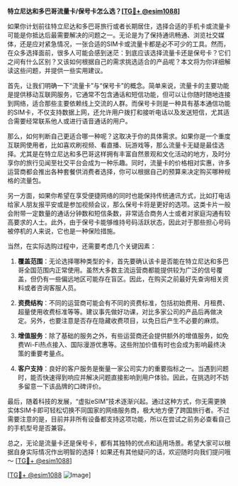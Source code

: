 **特立尼达和多巴哥流量卡/保号卡怎么选？[[TG💪+ @esim1088](https://t.me/s/esim1088)]**

如果你计划前往特立尼达和多巴哥旅行或者长期居住，选择合适的手机卡或流量卡可能是你抵达后最需要解决的问题之一。无论是为了保持通讯畅通、浏览社交媒体，还是应对紧急情况，一张合适的SIM卡或流量卡都是必不可少的工具。然而，在众多选择面前，很多人可能会感到迷茫：到底应该选择流量卡还是保号卡？它们之间有什么区别？又该如何根据自己的需求挑选适合的产品呢？本文将为你详细解读这些问题，并提供一些实用建议。

首先，让我们明确一下“流量卡”与“保号卡”的概念。简单来说，流量卡的主要功能是提供移动互联网服务，它通常不包含通话和短信功能，但可以让你随时随地连接到网络，适合那些主要依赖线上交流的人群。而保号卡则是一种具有基本通信功能的SIM卡，不仅支持数据上网，还允许用户拨打和接听电话以及发送短信，尤其适合需要经常联系他人或进行语音通话的用户。

那么，如何判断自己更适合哪一种呢？这取决于你的具体需求。如果你是一个重度互联网使用者，比如喜欢刷视频、看直播、玩游戏等，那么流量卡无疑是最佳选择。尤其是在特立尼达和多巴哥这样拥有丰富自然景观和文化活动的地方，及时分享你的旅行见闻至社交平台会成为一种乐趣。同时，流量卡的价格相对实惠，许多运营商都会推出各种套餐供消费者选择，你可以根据自己的预算来决定购买哪种规格的流量包。

另一方面，如果你希望在享受便捷网络的同时也能保持传统通讯方式，比如打电话给家人朋友报平安或是参加视频会议，那么保号卡将是更好的选项。这类卡片一般会附带一定数量的通话分钟数和短信条数，非常适合商务人士或者对家庭沟通有较高要求的人士。此外，由于保号卡能够维持号码活跃状态，因此对于那些担心号码被停机的人来说，它也是一种保险措施。

当然，在实际选购过程中，还需要考虑几个关键因素：

1. **覆盖范围**：无论选择哪种类型的卡，首先要确认该卡是否能在特立尼达和多巴哥全国范围内正常使用。虽然大多数主流运营商都能提供较为广泛的信号覆盖，但仍有一些偏远地区可能存在盲区。因此，在购买之前最好先查询相关资料或者咨询客服人员。

2. **资费结构**：不同的运营商可能会有不同的资费标准，包括初始费用、月租费、超量使用收费标准等等。建议事先做好功课，对比多家公司的产品后再做决定。另外，也要注意是否存在隐藏收费项目，以免日后产生不必要的麻烦。

3. **增值服务**：除了基础的服务之外，有些运营商还会提供额外的增值服务，如免费Wi-Fi热点接入、国际漫游优惠等。这些附加价值有时也会成为影响最终决策的重要考量点。

4. **客户支持**：良好的客户服务是衡量一家公司实力的重要指标之一。当遇到问题时，能否快速得到响应并解决问题直接影响到用户体验。因此，在挑选时不妨多留意一下该品牌的口碑评价。

最后，随着科技的发展，“虚拟eSIM”技术逐渐兴起。通过这种方式，你无需更换实体SIM卡即可轻松切换不同国家的网络服务商，极大地方便了跨国旅行者。不过需要注意的是，目前并非所有设备都支持这项功能，所以在尝试之前务必查看自己的手机型号是否兼容。

总之，无论是流量卡还是保号卡，都有其独特的优点和适用场景。希望大家可以根据自身实际情况作出明智的选择！如果还有其他疑问的话，欢迎随时向我们提问哦～ [[TG💪+ @esim1088](https://t.me/s/esim1088)]

[[TG💪+ @esim1088](https://t.me/s/esim1088) ![Image](https://i.postimg.cc/4NQfJmqS/Snipaste-2025-05-13-00-14-12.png)]